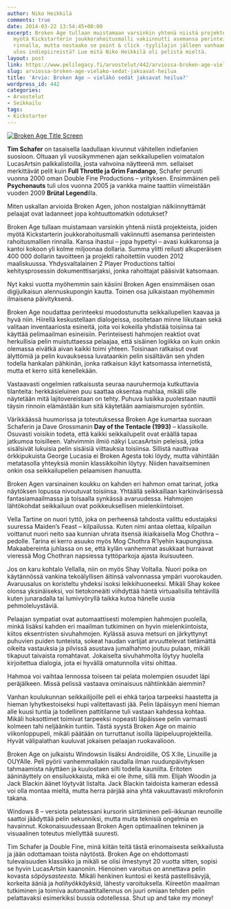 ```yaml
---
author: Niko Heikkilä
comments: true
date: 2014-03-22 13:54:45+00:00
excerpt: Broken Age tullaan muistamaan varsinkin yhtenä niistä projekteista, joiden
  myötä Kickstarterin joukkorahoitusmalli vakiinnutti asemansa perinteisten rahoitusmallien
  rinnalla, mutta nostaako se point & click -tyylilajin jälleen vanhaan suosioonsa
  ulos indiepiireistä? Lue mitä Niko Heikkilä oli pelistä mieltä.
layout: post
link: https://www.pelilegacy.fi/arvostelut/442/arviossa-broken-age-vielako-sedat-jaksavat-heilua
slug: arviossa-broken-age-vielako-sedat-jaksavat-heilua
title: 'Arvio: Broken Age – vieläkö sedät jaksavat heilua?'
wordpress_id: 442
categories:
- Arvostelut
- Seikkailu
tags:
- Kickstarter
---
```


[![Broken Age Title Screen](http://www.pelilegacy.fi/wp-content/uploads/2014/03/Broken_Age_Title-600x337.jpg)](http://www.pelilegacy.fi/wp-content/uploads/2014/03/Broken_Age_Title.jpg)

**Tim Schafer** on tasaisella laadullaan kivunnut vähitellen indiefanien suosioon. Oltuaan yli vuosikymmenen ajan seikkailupelien voimatalon LucasArtsin palkkalistoilla, josta vahvoina näytteenä mm. sellaiset merkittävät pelit kuin **Full Throttle ja Grim Fandango**, Schafer perusti vuonna 2000 oman Double Fine Productions – yrityksen. Ensimmäinen peli **Psychonauts** tuli ulos vuonna 2005 ja vankka maine taattiin viimeistään vuoden 2009 **Brütal Legend**illa.

Miten uskallan arvioida Broken Agen, johon nostalgian nälkiinnyttämät pelaajat ovat ladanneet jopa kohtuuttomatkin odotukset?

Broken Age tullaan muistamaan varsinkin yhtenä niistä projekteista, joiden myötä Kickstarterin joukkorahoitusmalli vakiinnutti asemansa perinteisten rahoitusmallien rinnalla. Kansa ihastui – jopa hypettyi – avasi kukkaronsa ja kantoi kokoon yli kolme miljoonaa dollaria. Summa ylitti reilusti alkuperäisen 400 000 dollarin tavoitteen ja projekti rahoitettiin vuoden 2012 maaliskuussa. Yhdysvaltalainen 2 Player Productions taltioi kehitysprosessin dokumenttisarjaksi, jonka rahoittajat pääsivät katsomaan.

Nyt kaksi vuotta myöhemmin sain käsiini Broken Agen ensimmäisen osan digijulkaisun alennuskupongin kautta. Toinen osa julkaistaan myöhemmin ilmaisena päivityksenä.

Broken Age noudattaa perinteeksi muodostunutta seikkailupelien kaavaa ja hyvä niin. Hiirellä keskustellaan dialogeissa, osoitetaan minne liikutaan sekä valitaan inventaariosta esineitä, joita voi kokeilla yhdistää toisiinsa tai käyttää pelimaailman esineisiin. Perinteisesti hahmojen reaktiot ovat herkullisia pelin muistuttaessa pelaajaa, että sisäinen logiikka on kuin onkin olemassa eivätkä aivan kaikki toimi yhteen. Toisinaan ratkaisut ovat älyttömiä ja pelin kuvauksessa luvataankin pelin sisältävän sen yhden todella hankalan pähkinän, jonka ratkaisun käyt katsomassa internetistä, mutta et kerro siitä kenellekään.

Vastaavasti ongelmien ratkaisusta seuraa nauruhermoja kutkuttavia tilanteita: herkkäsieluinen puu saattaa oksentaa mahlaa, mikäli sille näytetään mitä lajitovereistaan on tehty. Puhuva lusikka puolestaan nauttii täysin rinnoin elämästään kun sitä käytetään aamiaismurojen syöntiin.

Värikkäässä huumorissa ja toteutuksessa Broken Age kumartaa suoraan Schaferin ja Dave Grossmanin **Day of the Tentacle (1993)** – klassikolle. Osuvasti voisikin todeta, että kaikki seikkailupelit ovat eräällä tapaa jatkumoa toisilleen. Vahvimmin ilmiö näkyi LucasArtsin peleissä, jotka sisälsivät lukuisia pelin sisäisiä viittauksia toisiinsa. Sillistä nauttivaa örkkipukuista George Lucasia ei Broken Agesta toki löydy, mutta vähintään metatasolla yhteyksiä moniin klassikkoihin löytyy. Niiden havaitseminen onkin osa seikkailupelien pelaamisen ihanuutta.

Broken Agen varsinainen koukku on kahden eri hahmon omat tarinat, jotka näytöksen lopussa nivoutuvat toisiinsa. Yhtäällä seikkaillaan karkinvärisessä fantasiamaailmassa ja toisaalla synkässä avaruudessa. Hahmojen lähtökohdat seikkailuun ovat poikkeuksellisen mielenkiintoiset.

Vella Tartine on nuori tyttö, joka on perheensä tahdosta valittu edustajaksi suuressa Maiden’s Feast – kilpailussa. Kuten nimi antaa olettaa, kilpailun voittanut nuori neito saa kunnian uhrata itsensä ikiaikaisella Mog Chothra – pedolle. Tarina ei kerro asuuko myös Mog Chothra R’lyehin kaupungissa. Makaabereinta juhlassa on se, että kylän vanhemmat asukkaat hurraavat vieressä Mog Chothran napsiessa tyttöparkoja ajasta ikuisuuteen.

Jos on karu kohtalo Vellalla, niin on myös Shay Voltalla. Nuori poika on käytännössä vankina tekoälyllisen äitinsä valvonnassa ympäri vuorokauden. Avaruusalus on koristeltu yhdeksi isoksi leikkihuoneeksi. Mikäli Shay kokee olonsa yksinäiseksi, voi tietokoneäiti viihdyttää häntä virtuaalisilla tehtävillä kuten junaradalla tai lumivyöryllä taikka kutoa hänelle uusia pehmoleluystäviä.

Pelaajan sympatiat ovat automaattisesti molempien hahmojen puolella, minkä lisäksi kahden eri maailman tutkiminen on hyvin mielenkiintoista, kiitos eksentristen sivuhahmojen. Kylässä asuva metsuri on järkyttynyt puhuvien puiden tunteista, sokeat haudan vartijat arvuuttelevat tietämättä oikeita vastauksia ja pilvissä asustava jumalhahmo joutuu pulaan, mikäli tikapuut taivaista romahtavat. Jokaiselta sivuhahmolta löytyy huolella kirjoitettua dialogia, jota ei hyvällä omatunnolla viitsi ohittaa.

Hahmoa voi vaihtaa lennossa toiseen tai pelata molempien osuudet läpi peräjälkeen. Missä pelissä vastaava ominaisuus nähtiinkään aiemmin?

Vanhan koulukunnan seikkailijoille peli ei ehkä tarjoa tarpeeksi haastetta ja hieman lyhytkestoiseksi hupi valitettavasti jää. Pelin läpäisyyn meni hieman alle kuusi tuntia ja todellinen pattitilanne tuli vastaan kahdessa kohtaa. Mikäli hoksottimet toimivat tarpeeksi nopeasti läpäissee pelin varmasti kolmeen tahi neljäänkin tuntiin. Tästä syystä Broken Age on mainio viikonloppupeli, mikäli päätään on turruttanut isoilla läpipeluuprojekteilla. Hyvät välipalathan kuuluvat jokaisen pelaajan ruokavalioon.

Broken Age on julkaistu Windowsin lisäksi Androidille, OS X:lle, Linuxille ja OUYAlle. Peli pyörii vanhemmallakin raudalla ilman ruudunpäivityksen tahmaamista näyttäen ja kuulostaen silti todella kauniilta. Eritoten ääninäyttely on ensiluokkaista, mikä ei ole ihme, sillä mm. Elijah Woodin ja Jack Blackin äänet löytyvät listalta. Jack Blackin taidoista kameran edessä voi olla montaa mieltä, mutta herra pärjää aina yhtä vakuuttavasti mikrofonin takana.

Windows 8 – versiota pelatessani kursorin siirtäminen peli-ikkunan reunoille saattoi jäädyttää pelin sekunniksi, mutta muita teknisiä ongelmia en havainnut. Kokonaisuudessaan Broken Agen optimaalinen tekninen ja visuaalinen toteutus miellyttää suuresti.

Tim Schafer ja Double Fine, minä kiitän teitä tästä erinomaisesta seikkailusta ja jään odottamaan toista näytöstä. Broken Age on ehdottomasti tulevaisuuden klassikko ja mikäli se olisi ilmestynyt 20 vuotta sitten, sopisi se hyvin LucasArtsin kaanoniin. Hienoinen varoitus on annettava pelin kovasta _söpöysasteesta_. Mikäli henkinen kuntosi ei kestä pastellisävyjä, korkeita ääniä ja _halihyökkäyksiä_, lähesty varoituksella. Kiireetön maailman tutkiminen ja toimiva automaattitallennus on juuri omiaan tehden pelin pelattavaksi esimerkiksi bussia odotellessa. Shut up and take my money!
